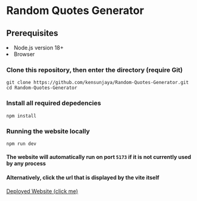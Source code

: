 # Random Quotes Generator

## Prerequisites
<li>Node.js version 18+</li>
<li>Browser</li>

### Clone this repository, then enter the directory (require Git)
```
git clone https://github.com/kensunjaya/Random-Quotes-Generator.git
cd Random-Quotes-Generator
```

### Install all required depedencies
```
npm install
```

### Running the website locally
```
npm run dev
```
#### The website will automatically run on port `5173` if it is not currently used by any process
#### Alternatively, click the url that is displayed by the vite itself
<a href="https://random-quotes-generator-demo.vercel.app/" target="_blank">Deployed Website (click me)</a>
